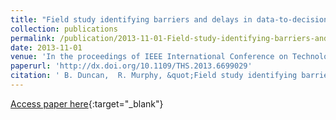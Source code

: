 ```yaml
---
title: "Field study identifying barriers and delays in data-to-decision with small unmanned aerial systems"
collection: publications
permalink: /publication/2013-11-01-Field-study-identifying-barriers-and-delays-in-data-to-decision-with-small-unmanned-aerial-systems
date: 2013-11-01
venue: 'In the proceedings of IEEE International Conference on Technologies for Homeland Security (HST)'
paperurl: 'http://dx.doi.org/10.1109/THS.2013.6699029'
citation: ' B. Duncan,  R. Murphy, &quot;Field study identifying barriers and delays in data-to-decision with small unmanned aerial systems.&quot; In the proceedings of IEEE International Conference on Technologies for Homeland Security (HST), 2013.'
---
```

[Access paper here](http://dx.doi.org/10.1109/THS.2013.6699029){:target="_blank"}
